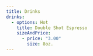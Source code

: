 ```yaml
---
title: Drinks
drinks:
  - options: Hot
    title: Double Shot Espresso
    sizeAndPrice:
      - price: "3.00"
        size: 8oz.
---
```

